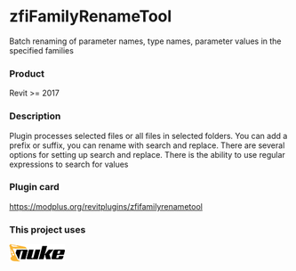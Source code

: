 # zfiFamilyRenameTool
Batch renaming of parameter names, type names, parameter values ​​in the specified families
### Product ###
Revit >= 2017
### Description ###
Plugin processes selected files or all files in selected folders. You can add a prefix or suffix, you can rename with search and replace. There are several options for setting up search and replace. There is the ability to use regular expressions to search for values
### Plugin card ###
https://modplus.org/revitplugins/zfifamilyrenametool
### This project uses

[<img align="left" src="https://raw.githubusercontent.com/ModPlus-Software/Documentation/master/Images/nuke-logo-small.png" />](https://nuke.build/)
